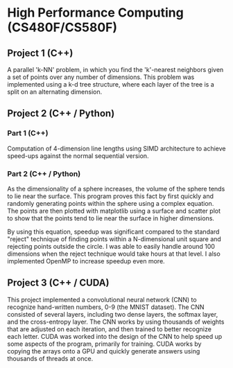 # High Performance Computing (CS480F/CS580F)

## Project 1 (C++)

A parallel 'k-NN' problem, in which you find the 'k'-nearest neighbors given a set of points over any number of dimensions. 
This problem was implemented using a k-d tree structure, where each layer of the tree is a split on an alternating dimension. 

## Project 2 (C++ / Python)

### Part 1 (C++)

Computation of 4-dimension line lengths using SIMD architecture to achieve speed-ups against the normal sequential version.

### Part 2 (C++ / Python)

As the dimensionality of a sphere increases, the volume of the sphere tends to lie near the surface. 
This program proves this fact by first quickly and randomly generating points within the sphere using a complex equation.
The points are then plotted with matplotlib using a surface and scatter plot to show that the points tend to lie near the surface in higher dimensions. 

By using this equation, speedup was significant compared to the standard "reject" technique of finding points within a N-dimensional unit square and rejecting points outside the circle.
I was able to easily handle around 100 dimensions when the reject technique would take hours at that level. I also implemented OpenMP to increase speedup even more.

## Project 3 (C++ / CUDA)

This project implemented a convolutional neural network (CNN) to recognize hand-written numbers, 0-9 (the MNIST dataset). 
The CNN consisted of several layers, including two dense layers, the softmax layer, and the cross-entropy layer. 
The CNN works by using thousands of weights that are adjusted on each iteration, and then trained to better recognize each letter. 
CUDA was worked into the design of the CNN to help speed up some aspects of the program, primarily for training. 
CUDA works by copying the arrays onto a GPU and quickly generate answers using thousands of threads at once.
